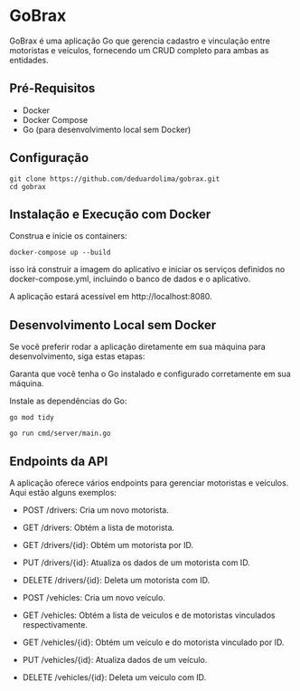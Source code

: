 # GoBrax

GoBrax é uma aplicação Go que gerencia cadastro e vinculação entre motoristas e veículos, fornecendo um CRUD completo para ambas as entidades.

## Pré-Requisitos
- Docker
- Docker Compose
- Go (para desenvolvimento local sem Docker)

## Configuração
```
git clone https://github.com/deduardolima/gobrax.git
cd gobrax
```

## Instalação e Execução com Docker
Construa e inicie os containers:
```
docker-compose up --build
```

isso irá construir a imagem do aplicativo e iniciar os serviços definidos no docker-compose.yml, incluindo o banco de dados e o aplicativo.

A aplicação estará acessível em http://localhost:8080.

## Desenvolvimento Local sem Docker
Se você preferir rodar a aplicação diretamente em sua máquina para desenvolvimento, siga estas etapas:

Garanta que você tenha o Go instalado e configurado corretamente em sua máquina.

Instale as dependências do Go:
```
go mod tidy
```
```
go run cmd/server/main.go
```
## Endpoints da API
A aplicação oferece vários endpoints para gerenciar motoristas e veículos. Aqui estão alguns exemplos:

- POST /drivers: Cria um novo motorista.
- GET /drivers: Obtém a lista de  motorista.
- GET /drivers/{id}: Obtém um motorista por ID.
- PUT /drivers/{id}: Atualiza os dados de um motorista com ID.
- DELETE /drivers/{id}: Deleta um motorista com ID.

- POST /vehicles: Cria um novo veículo.
- GET /vehicles: Obtém a lista de veiculos e de motoristas vinculados respectivamente.
- GET /vehicles/{id}: Obtém um veículo e do motorista vinculado por ID.
- PUT /vehicles/{id}: Atualiza dados de um veículo.
- DELETE /vehicles/{id}: Deleta um veiculo com ID.



